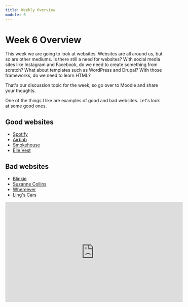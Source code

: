 ```yaml
---
title: Weekly Overview
module: 6
---
```


# Week 6 Overview <br />

This week we are going to look at websites.  Websites are all around us, but so are other mediums. Is there still a need for websites? With social media sites like Instagram and Facebook, do we need to create something from scratch?  What about templates such as WordPress and Drupal?  With those frameworks, do we need to learn HTML?  

That's our discussion topic for the week, so go over to Moodle and share your thoughts.

One of the things I like are examples of good and bad websites.  Let's look at some good ones.

## Good websites

* <a href="http://www.spotify-thedrop.com/">Spotify</a>
* <a href="https://www.airbnb.com/">Airbnb</a>
* <a href="https://4rsmokehouse.com/">Smokehouse</a>
* <a href="https://www.ellevest.com/">Elle Vest</a>

## Bad websites

* <a href="https://blinkee.com/">Blinkie</a>
* <a href="http://www.suzannecollinsbooks.com/">Suzanne Collins</a>
* <a href="http://www.wherever.com/">Whereever</a>
* <a href="https://www.lingscars.com/">Ling's Cars</a>


<iframe width="560" height="315" src="https://umontana.zoom.us/recording/play/CAgtEJJwI9VXHE_nB_4OE8JfMAWQChyabrVqXcnnaCwUvDyojoSRSzETZD6p6sSJ?continueMode=true
" frameborder="0" allow="accelerometer; autoplay; encrypted-media; gyroscope; picture-in-picture" allowfullscreen></iframe>

